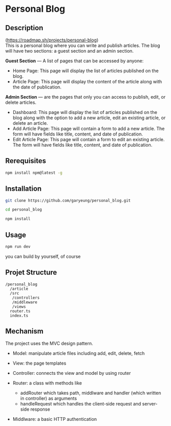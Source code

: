 # Personal Blog

## Description
(https://roadmap.sh/projects/personal-blog)  
This is a personal blog where you can write and publish articles. The blog will have two sections: a guest section and an admin section.

**Guest Section** — A list of pages that can be accessed by anyone:

- Home Page: This page will display the list of articles published on the blog.
- Article Page: This page will display the content of the article along with the date of publication.

**Admin Section** — are the pages that only you can access to publish, edit, or delete articles.

- Dashboard: This page will display the list of articles published on the blog along with the option to add a new article, edit an existing article, or delete an article.
- Add Article Page: This page will contain a form to add a new article. The form will have fields like title, content, and date of publication.
- Edit Article Page: This page will contain a form to edit an existing article. The form will have fields like title, content, and date of publication.

## Rerequisites
```sh
npm install npm@latest -g
```
## Installation 
```sh
git clone https://github.com/garyeung/personal_blog.git

cd personal_blog 

npm install 

```

## Usage
```sh
npm run dev
```
you can build by yourself, of course

## Projet Structure
```
/personal_blog
  /article
  /src
   /controllers
   /middleware
   /views
  router.ts
  index.ts
```

## Mechanism
The project uses the MVC design pattern.
- Model: manipulate article files including add, edit, delete, fetch

- View: the page templates

- Controller: connects the view and model by using router

- Router: a class with methods like 
   - addRouter which takes path, middlware and handler (which written in controller) as arguments
   - handleRequest which handles the client-side request and server-side response

- Middlware: a basic HTTP authentication